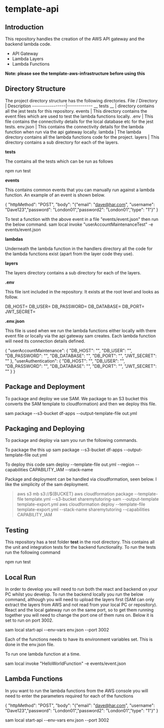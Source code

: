 # template-api

## Introduction

This repository handles the creation of the AWS API gateway and the backend lambda code. 
- API Gateway
- Lambda Layers
- Lambda Functions

**Note: please see the template-aws-infrastructure before using this**

## Directory Structure

The project directory structure has the following directories. 
File / Directory | Description
-----------------|-------------
__ tests __ | directory  contains all the jest tests for this repository.
events | This directory contains the event files which are used to test the lambda functions locally.
.env | This file contains the connectivity details for the local database etc for the jest tests.
env.json | This contains the connectivity details for the lambda function when run via the api gateway locally.
lambda | The lambda directory contains all the lambda functions code for the project.
layers | This directory contains a sub directory for each of the layers.

**tests**

The contains all the tests which can be run as follows

npm run test

**events**

This contains common events that you can manually run against a lambda function. An example of an event is shown below.

{
    "httpMethod": "POST",
    "body": "{\"email\": \"dave@har.com\", \"username\": \"Dave123\",\"password\": \"London01\",\"password2\": \"London01\",\"type\": \"1\"}"
}

To test a function with the above event in a file "events/event.json" then run the below command.
sam local invoke "userAccountMaintenanceTest" -e events/event.json

**lambdas**

Underneath the lambda function in the handlers directory all the code for the lambda functions exist (apart from the layer code they use).

**layers**

The layers directory contains a sub directory for each of the layers.

**.env**

This file isnt included in the repository. It exists at the root level and looks as follow.

DB_HOST=<Host name or IP for the database server>
DB_USER=<Username for the database>
DB_PASSWORD=<Password for database>
DB_DATABASE=<Database Name>
DB_PORT=<Database Port>
JWT_SECRET=<Random Letters to create a secret>

**.env.json**

This file is used when we run the lambda functions either locally with there event file or locally via the api gateway sam creates. Each lambda function will need its connection details defined.

{
    "userAccountMaintenance": {
        "DB_HOST":     "<Host name or IP for the database server>",
        "DB_USER":     "<Username for the database>",
        "DB_PASSWORD": "<Password for database>",
        "DB_DATABASE": "<Database Name>",
        "DB_PORT":     "<Database Port>",
        "JWT_SECRET":  "<Random Letters to create a secret>"
    },
    "userAuthentication": {
        "DB_HOST":     "<Host name or IP for the database server>",
        "DB_USER":     "<Username for the database>",
        "DB_PASSWORD": "<Password for database>",
        "DB_DATABASE": "<Database Name>",
        "DB_PORT":     "<Database Port>",
        "JWT_SECRET":  "<Random Letters to create a secret>"
    }
  }


## Package and Deployment

To package and deploy we use SAM. We package to an S3 bucket this converts the SAM template to cloudformation) and then we deploy this file. 

sam package --s3-bucket df-apps --output-template-file out.yml


## Packaging and Deploying

To package and deploy via sam you run the following commands.

To package the this up
sam package --s3-bucket df-apps --output-template-file out.yml

To deploy this code
sam deploy --template-file out.yml --region <Region> --capabilities CAPABILITY_IAM --stack-name <Stack name>

Package and deployment can be handled via cloudformation, seen below. I like the simplicity of the sam deployment.
> aws s3 mb s3://${BUCKET}
aws cloudformation package --template-file template.yml --s3-bucket sharemytutoring-sam --output-template template-export.yml
aws cloudformation deploy  --template-file template-export.yml --stack-name sharemytutoring --capabilities CAPABILITY_IAM

## Testing

This repository has a test folder __test__ in the root directory. This contains all the unit and integration tests for the backend functionality. To run the tests run the following command

npm run test

## Local Run

In order to develop you will need to run both the react and backend on your PC whilst you develop. To run the backend locally you run the below command, although you will need to upload the layers first (SAM can only extract the layers from AWS and not read from your local PC or repository). React and the local gateway run on the same port, so to get them running together you will need to change the port one of them runs on. Below it is set to run on port 3002.

sam local start-api --env-vars env.json --port 3002

Each of the functions needs to have its environment variables set. This is done in the env.json file.

To run one lambda function at a time.

sam local invoke "HelloWorldFunction" -e events/event.json


## Lambda Functions 

In you want to run the lambda functions from the AWS console you will need to enter the parameters required for each of the functions

{
    "httpMethod": "POST",
    "body": "{\"email\": \"dave@har.com\", \"username\": \"Dave123\",\"password\": \"London01\",\"password2\": \"London01\",\"type\": \"1\"}"
}

sam local start-api --env-vars env.json --port 3002


